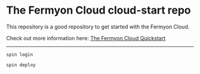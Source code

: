 # The Fermyon Cloud cloud-start repo

This repository is a good repository to get started with the Fermyon Cloud.

Check out more information here: [The Fermyon Cloud Quickstart](https://developer.fermyon.com/cloud/quickstart)

---

````shell
spin login
````

```shell
spin deploy
```
